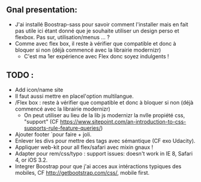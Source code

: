 ## Gnal presentation:
* J'ai installé Boostrap-sass pour savoir comment l'installer mais en fait pas utile ici étant donné que je souhaite utiliser un design perso et flexbox. Pas sur, utilisation/menus ... ?
* Comme avec flex box, il reste à vérifier que compatible et donc à bloquer si non (déjà commencé avec la librairie modernizr)
  * C'est ma 1er expérience avec Flex donc soyez indulgents !

## TODO :
* Add icon/name site
* Il faut aussi mettre en placel'option multilangue.
* /Flex box : reste à vérifier que compatible et donc à bloquer si non (déjà commencé avec la librairie modernizr)
    * On peut utiliser au lieu de la lib js modernizr  la nvlle propiété css, "support" (CF https://www.sitepoint.com/an-introduction-to-css-supports-rule-feature-queries/)
* Ajouter footer `pour faire + joli.
* Enlever les divs pour mettre des tags avec sémantique (CF exo Udacity).
* Appliquer web-kit pour all flex/safari avec mixin gnaux !
* Adapter pour rem/css/typo : support issues: doesn't work in IE 8, Safari 4, or iOS 3.2.
* Integrer Boostrap pour que j'ai acces aux intéractions typiques des mobiles, CF http://getbootstrap.com/css/, mobile first.
